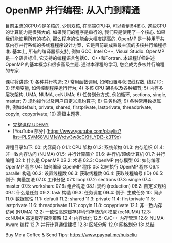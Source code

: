 
# OpenMP 并行编程: 从入门到精通

目前主流的CPU均是多核的, 少则双核, 在高端CPU中, 可以看到64核心. 这些CPU的计算能力是很强大的. 如果我们的程序是串行的, 我们只是使用了一个核心. 如果我们能使用所有的核心, 那么程序的性能会大幅度提高的. OpenMP 是一种用于共享内存并行系统的多线程程序设计方案，它是目前最成熟最主流的多核并行编程标准. 基本上, 所有的编译器都支持, 例如 GCC, Intel C++, Visual Studio. OpenMP 是一个语言标准, 它支持的编程语言包括C、C++和Fortran. 本课程详细讲述 OpenMP 的基本概念和很多高级主题. 通过本课程的学习, 您会成为多核并行编程的专家.


课程将讲述: 1) 各种并行构造; 2) 常用函数调用, 如何设置与获取线程数, 线程 ID; 3) 环境变量, 如何控制程序运行行为; 4) 多核 CPU 架构以及各种细节; 5) 内存多层次架构, UMA, NUMA, ccNUMA; 6) 任务划分方式, 例如循环, sections, single, master; 7) 规约操作以及用户自定义规约算子; 8) 任务构造; 9) 各种常用数据属性, 例如default, private, shared, firstprivate, lastprivate, threadprivate, copyin, copyprivate; 10) 高级主题等.

* [完整课程 UDEMY](https://www.udemy.com/course/openmp-para/?couponCode=OPENMP-DEAL70)
* [YouTube 部分] (https://www.youtube.com/playlist?list=PLSVM68VUM1eWrdw3w8cCKHLYDi3-k3T9o)

课程目录如下:
00: 内容简介
01.1: CPU 架构
01.2: 系统架构
01.3: 内存组织
01.4: 非一致内存访问 (NUMA)
01.5: 并行计算简介
01.6: 并行机/超级计算机
01.7: 并行编程
02.1: 什么是 OpenMP
02.2: 术语
02.3: OpenMP 内存模型
03: 如何编写 OpenMP 程序
04: 如何编译 OpenMP 程序
05: 如何执行 OpenMP 程序
06.1: parallel 构造
06.2: 设置线程数
06.3: 获取线程数
06.4: 获取线程编号 (ID)
06.5: 例子: 向量加法
07.0: 工作分配
07.1: loop
07.2: sections
07.3: single
07.4: master
07.5: workshare
07.6: 组合构造
08.1: 规约 (reduction)
08.2: 自定义规约
09.1: 什么是任务
09.2: task 构造
09.3: 任务调度
09.4: 例子: 生成任务
10: 同步
11.0: 数据属性
11.1: default
11.2: shared
11.3: private
11.4: firstprivate
11.5: lastprivate
11.6: threadprivate
11.7: copyin
11.8: copyprivate
12.1: 非一致内存访问 (NUMA)
12.2: 一致性高速缓存非均匀存储访问模型 (ccNUMA)
12.3: ccNUMA 高速缓存探测策略
12.4: 内存优化
12.5: C/C++ 内存管理
12.6: NUMA-Aware 编程
12.7: 并行计算通信建模
12.8: 区域分解
12.9: 网格划分
13: 总结


Buy Me a Coffee & Send Tips: https://www.paypal.me/huiscliu


